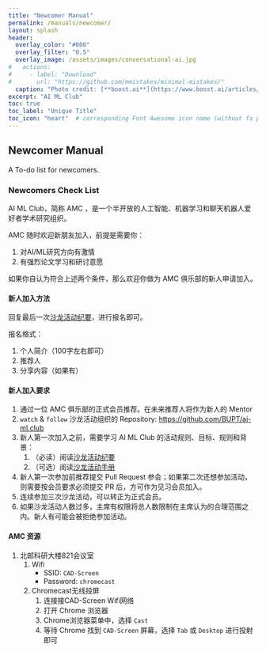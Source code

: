 ```yaml
---
title: "Newcomer Manual"
permalink: /manuals/newcomer/
layout: splash
header:
  overlay_color: "#000"
  overlay_filter: "0.5"
  overlay_image: /assets/images/conversational-ai.jpg
#   actions:
#     - label: "Download"
#       url: "https://github.com/mmistakes/minimal-mistakes/"
  caption: "Photo credit: [**boost.ai**](https://www.boost.ai/articles/2018/10/17/six-ways-conversational-ai-will-enhance-your-company)"
excerpt: "AI ML Club"
toc: true
toc_label: "Unique Title"
toc_icon: "heart"  # corresponding Font Awesome icon name (without fa prefix)
---
```


## Newcomer Manual

A To-do list for newcomers.

### Newcomers Check List

AI ML Club，简称 AMC ，是一个半开放的人工智能、机器学习和聊天机器人爱好者学术研究组织。

AMC 随时欢迎新朋友加入，前提是需要你：

1. 对AI/ML研究方向有激情
1. 有强烈论文学习和研讨意愿

如果你自认为符合上述两个条件，那么欢迎你做为 AMC 俱乐部的新人申请加入。

#### 新人加入方法

回复最后一次[沙龙活动纪要](https://ai-ml.club/categories/#events)，进行报名即可。

报名格式：

1. 个人简介（100字左右即可）
1. 推荐人
1. 分享内容（如果有）

#### 新人加入要求

1. 通过一位 AMC 俱乐部的正式会员推荐。在未来推荐人将作为新人的 Mentor
1. `watch` & `follow` 沙龙活动组织的 Repository: <https://github.com/BUPT/ai-ml.club>
1. 新人第一次加入之前，需要学习 AI ML Club 的活动规则、目标、规则和背景：
    1. （必读）阅读[沙龙活动纪要](https://ai-ml.club/categories/#events)
    1. （可选）阅读[沙龙活动手册](https://github.com/BUPT/ai-ml.club/wiki)
1. 新人第一次参加前推荐提交 Pull Request 参会；如果第二次还想参加活动，则需要按会员要求必须提交 PR 后，方可作为见习会员加入。
1. 连续参加三次沙龙活动，可以转正为正式会员。
1. 如果沙龙活动人数过多，主席有权限将总人数限制在主席认为的合理范围之内。新人有可能会被拒绝参加活动。

#### AMC 资源

1. 北邮科研大楼821会议室
    1. Wifi
        - SSID: `CAD-Screen`
        - Password: `chromecast`
    1. Chromecast无线投屏
        1. 连接接CAD-Screen Wifi网络
        1. 打开 Chrome 浏览器
        1. Chrome浏览器菜单中，选择 `Cast`
        1. 等待 Chrome 找到 `CAD-Screen` 屏幕，选择 `Tab` 或 `Desktop` 进行投射即可
